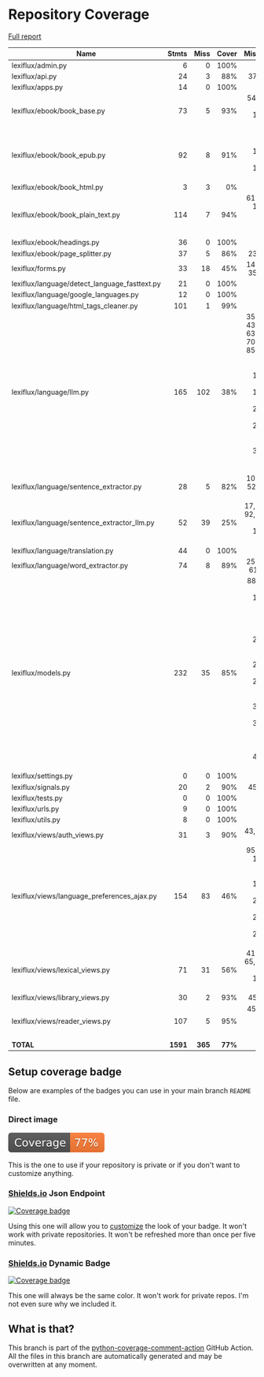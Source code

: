 # Repository Coverage

[Full report](https://htmlpreview.github.io/?https://github.com/andgineer/lexiflux/blob/python-coverage-comment-action-data/htmlcov/index.html)

| Name                                            |    Stmts |     Miss |   Cover |   Missing |
|------------------------------------------------ | -------: | -------: | ------: | --------: |
| lexiflux/admin.py                               |        6 |        0 |    100% |           |
| lexiflux/api.py                                 |       24 |        3 |     88% |     37-39 |
| lexiflux/apps.py                                |       14 |        0 |    100% |           |
| lexiflux/ebook/book\_base.py                    |       73 |        5 |     93% |54, 61, 102, 141-142 |
| lexiflux/ebook/book\_epub.py                    |       92 |        8 |     91% |94, 111, 114-116, 176-178 |
| lexiflux/ebook/book\_html.py                    |        3 |        3 |      0% |       3-9 |
| lexiflux/ebook/book\_plain\_text.py             |      114 |        7 |     94% |61-62, 116-118, 139, 186 |
| lexiflux/ebook/headings.py                      |       36 |        0 |    100% |           |
| lexiflux/ebook/page\_splitter.py                |       37 |        5 |     86% |     23-29 |
| lexiflux/forms.py                               |       33 |       18 |     45% |14-18, 35-51 |
| lexiflux/language/detect\_language\_fasttext.py |       21 |        0 |    100% |           |
| lexiflux/language/google\_languages.py          |       12 |        0 |    100% |           |
| lexiflux/language/html\_tags\_cleaner.py        |      101 |        1 |     99% |       156 |
| lexiflux/language/llm.py                        |      165 |      102 |     38% |35-38, 43-48, 63-65, 70-72, 85-90, 97, 121, 182-187, 199-219, 254-267, 295-336, 348, 351-395, 398 |
| lexiflux/language/sentence\_extractor.py        |       28 |        5 |     82% |10-13, 52, 63, 79 |
| lexiflux/language/sentence\_extractor\_llm.py   |       52 |       39 |     25% |17, 48-92, 97-128, 133-167 |
| lexiflux/language/translation.py                |       44 |        0 |    100% |           |
| lexiflux/language/word\_extractor.py            |       74 |        8 |     89% |25-30, 61, 68 |
| lexiflux/models.py                              |      232 |       35 |     85% |88, 98, 137, 146-147, 164, 175, 197, 231-234, 249, 270-278, 281-288, 310, 312-313, 315-316, 319, 360, 401-412 |
| lexiflux/settings.py                            |        0 |        0 |    100% |           |
| lexiflux/signals.py                             |       20 |        2 |     90% |     45-46 |
| lexiflux/tests.py                               |        0 |        0 |    100% |           |
| lexiflux/urls.py                                |        9 |        0 |    100% |           |
| lexiflux/utils.py                               |        8 |        0 |    100% |           |
| lexiflux/views/auth\_views.py                   |       31 |        3 |     90% | 43, 50-55 |
| lexiflux/views/language\_preferences\_ajax.py   |      154 |       83 |     46% |95-97, 104-119, 132, 161-199, 204-222, 231-259, 266-280 |
| lexiflux/views/lexical\_views.py                |       71 |       31 |     56% |41-52, 65, 81-119, 167-183 |
| lexiflux/views/library\_views.py                |       30 |        2 |     93% |     45-46 |
| lexiflux/views/reader\_views.py                 |      107 |        5 |     95% |45, 64, 76, 162, 195 |
|                                       **TOTAL** | **1591** |  **365** | **77%** |           |


## Setup coverage badge

Below are examples of the badges you can use in your main branch `README` file.

### Direct image

[![Coverage badge](https://raw.githubusercontent.com/andgineer/lexiflux/python-coverage-comment-action-data/badge.svg)](https://htmlpreview.github.io/?https://github.com/andgineer/lexiflux/blob/python-coverage-comment-action-data/htmlcov/index.html)

This is the one to use if your repository is private or if you don't want to customize anything.

### [Shields.io](https://shields.io) Json Endpoint

[![Coverage badge](https://img.shields.io/endpoint?url=https://raw.githubusercontent.com/andgineer/lexiflux/python-coverage-comment-action-data/endpoint.json)](https://htmlpreview.github.io/?https://github.com/andgineer/lexiflux/blob/python-coverage-comment-action-data/htmlcov/index.html)

Using this one will allow you to [customize](https://shields.io/endpoint) the look of your badge.
It won't work with private repositories. It won't be refreshed more than once per five minutes.

### [Shields.io](https://shields.io) Dynamic Badge

[![Coverage badge](https://img.shields.io/badge/dynamic/json?color=brightgreen&label=coverage&query=%24.message&url=https%3A%2F%2Fraw.githubusercontent.com%2Fandgineer%2Flexiflux%2Fpython-coverage-comment-action-data%2Fendpoint.json)](https://htmlpreview.github.io/?https://github.com/andgineer/lexiflux/blob/python-coverage-comment-action-data/htmlcov/index.html)

This one will always be the same color. It won't work for private repos. I'm not even sure why we included it.

## What is that?

This branch is part of the
[python-coverage-comment-action](https://github.com/marketplace/actions/python-coverage-comment)
GitHub Action. All the files in this branch are automatically generated and may be
overwritten at any moment.